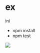 # ex
ini

- npm install
- npm test

![](https://dsc.cloud/c28f39/Screen-Shot-2020-01-08-07-12-38.78.png)
